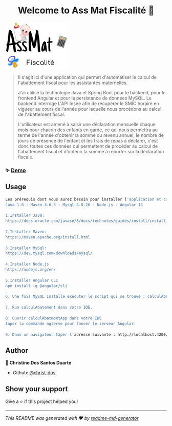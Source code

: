 <h1 align="center">Welcome to Ass Mat Fiscalité 👋</h1>
<p>

![](src/main/resources/logoAppAssMatV10.png)
</p>

>Il s'agit ici d'une application qui permet d'automatiser le calcul de l'abattement fiscal pour les assistantes maternelles.
> 
>J'ai utilisé la technologie Java et Spring Boot pour le backend, pour le frontend Angular et pour la persistance de données MySQL.
Le backend interroge L'API Insee afin de récupérer le SMIC horaire en vigueur au cours de l'année pour laquelle nous procédons au calcul de l'abattement fiscal.
>
>L'utilisateur est amené à saisir une déclaration mensuelle chaque mois pour chacun des enfants en garde, ce qui nous permettra au terme de l'année d'obtenir la somme du revenu annuel, le nombre de jours de présence de l'enfant et les frais de repas à déclarer, c'est donc toutes ces données qui permettent de procéder au calcul de l'abattement fiscal et d'obtenir la somme à reporter sur la déclaration fiscale.


### ✨ [Demo](https://drive.google.com/file/d/10wIoNVqkk7JUw-VpxUxHwrHfEvY79mqh/view?usp=sharing)

## Usage

```sh
Les prérequis dont vous aurez besoin pour installer l'application et comment les installer :
Java 1.8 - Maven 3.6.3 - Mysql 8.0.26 - Node.js - Angular 13

1.Installer Java:
https://docs.oracle.com/javase/8/docs/technotes/guides/install/install_overview.html

2.Installer Maven:
https://maven.apache.org/install.html

3.Installer MySql:
https://dev.mysql.com/downloads/mysql/

4.Installer Node.js 
https://nodejs.org/en/ 

5.Installer Angular CLI
npm install -g @angular/cli

6. Une fois MySQL installé exécuter le script qui se trouve : calculAbatement\src\main\resources\abatement.sql pour configurer les tables nécessaires à la persistance.

7. Run calculAbatement dans votre IDE.

8. Ouvrir calculAbatmentApp dans votre IDE 
taper la commande ngserve pour lancer le serveur Angular.

9. Dans un navigateur taper l'adresse suivante : http://localhost:4200/home, et vous pourrez commencer à utiliser Ass Mat fiscalité.

```

## Author

👤 **Christine Dos Santos Duarte**

* Github: [@christ-dos](https://github.com/christ-dos)

## Show your support

Give a ⭐️ if this project helped you!

***
_This README was generated with ❤️ by [readme-md-generator](https://github.com/kefranabg/readme-md-generator)_